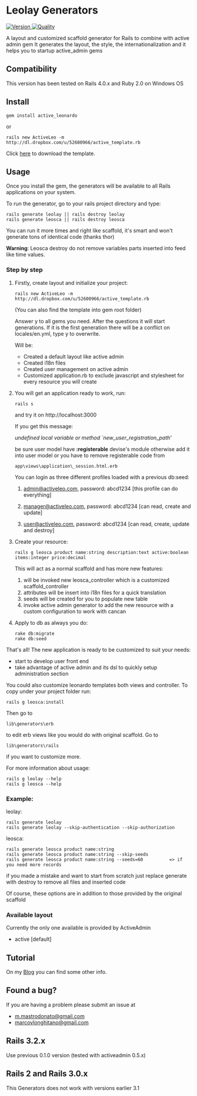 # Leolay Generators

[![Version     ](http://img.shields.io/gem/v/active_leonardo.svg)                       ](https://rubygems.org/gems/active_leonardo)
[![Quality     ](http://img.shields.io/codeclimate/github/marcomd/Active_Leonardo.svg)](https://codeclimate.com/github/marcomd/Active_Leonardo)

A layout and customized scaffold generator for Rails to combine with active admin gem
It generates the layout, the style, the internationalization and it helps you to startup active_admin gems

## Compatibility

This version has been tested on Rails 4.0.x and Ruby 2.0 on Windows OS


## Install

    gem install active_leonardo

or

    rails new ActiveLeo -m http://dl.dropbox.com/u/52600966/active_template.rb

Click [here](http://dl.dropbox.com/u/52600966/active_template.rb) to download the template.

## Usage

Once you install the gem, the generators will be available to all Rails applications on your system.

To run the generator, go to your rails project directory and type:

    rails generate leolay || rails destroy leolay
    rails generate leosca || rails destroy leosca

You can run it more times and right like scaffold, it's smart and won't generate tons of identical code (thanks thor)

**Warning**: Leosca destroy do not remove variables parts inserted into feed like time values.

### Step by step

1.  Firstly, create layout and initialize your project:

        rails new ActiveLeo -m http://dl.dropbox.com/u/52600966/active_template.rb

    (You can also find the template into gem root folder)

    Answer y to all gems you need.
    After the questions it will start generations.
    If it is the first generation there will be a conflict on locales/en.yml, type y to overwrite.

    Will be:
    * Created a default layout like active admin
    * Created i18n files
    * Created user management on active admin
    * Customized application.rb to exclude javascript and stylesheet for every resource you will create



2.  You will get an application ready to work, run:

        rails s

    and try it on http://localhost:3000

    If you get this message:

    *undefined local variable or method `new_user_registration_path'*

    be sure user model have **:registerable** devise's module otherwise add it into user model or you have to remove registerable code from

        app\views\application\_session.html.erb

    You can login as three different profiles loaded with a previous db:seed:

    1. admin@activeleo.com, password: abcd1234 [this profile can do everything]

    2. manager@activeleo.com, password: abcd1234 [can read, create and update]

    3. user@activeleo.com, password: abcd1234 [can read, create, update and destroy]


3.  Create your resource:

        rails g leosca product name:string description:text active:boolean items:integer price:decimal

    This will act as a normal scaffold and has more new features:

    1. will be invoked new leosca_controller which is a customized scaffold_controller
    2. attributes will be insert into i18n files for a quick translation
    3. seeds will be created for you to populate new table
    4. invoke active admin generator to add the new resource with a custom configuration to work with cancan


4.  Apply to db as always you do:

        rake db:migrate
        rake db:seed

That's all!
The new application is ready to be customized to suit your needs:

* start to develop user front end
* take advantage of active admin and its dsl to quickly setup administration section



You could also customize leonardo templates both views and controller.
To copy under your project folder run:

    rails g leosca:install

Then go to

    lib\generators\erb

to edit erb views like you would do with original scaffold.
Go to

    lib\generators\rails

if you want to customize more.


For more information about usage:

    rails g leolay --help
    rails g leosca --help


### Example:

leolay:

    rails generate leolay
    rails generate leolay --skip-authentication --skip-authorization

leosca:

    rails generate leosca product name:string
    rails generate leosca product name:string --skip-seeds
    rails generate leosca product name:string --seeds=60          => if you need more records

if you made a mistake and want to start from scratch just replace generate with destroy to remove all files and inserted code

Of course, these options are in addition to those provided by the original scaffold


### Available layout

Currently the only one available is provided by ActiveAdmin
* active [default]


## Tutorial

On my [Blog](http://marcomastrodonato.blogspot.it/) you can find some other info.


## Found a bug?

If you are having a problem please submit an issue at
* m.mastrodonato@gmail.com
* marcovlonghitano@gmail.com

## Rails 3.2.x

Use previous 0.1.0 version (tested with activeadmin 0.5.x)

## Rails 2 and Rails 3.0.x

This Generators does not work with versions earlier 3.1




